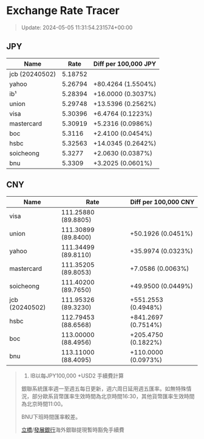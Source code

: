 # Exchange Rate Tracer

> Update: 2024-05-05 11:31:54.231574+00:00

## JPY

| Name           |    Rate | Diff per 100,000 JPY   |
|----------------|---------|------------------------|
| jcb (20240502) | 5.18752 |                        |
| yahoo          | 5.26794 | +80.4264 (1.5504%)     |
| ib¹            | 5.28394 | +16.0000 (0.3037%)     |
| union          | 5.29748 | +13.5396 (0.2562%)     |
| visa           | 5.30396 | +6.4764 (0.1223%)      |
| mastercard     | 5.30919 | +5.2316 (0.0986%)      |
| boc            | 5.3116  | +2.4100 (0.0454%)      |
| hsbc           | 5.32563 | +14.0345 (0.2642%)     |
| soicheong      | 5.3277  | +2.0630 (0.0387%)      |
| bnu            | 5.3309  | +3.2025 (0.0601%)      |

## CNY

| Name           | Rate                | Diff per 100,000 CNY   |
|----------------|---------------------|------------------------|
| visa           | 111.25880	(89.8805) |                        |
| union          | 111.30899	(89.8400) | +50.1926 (0.0451%)     |
| yahoo          | 111.34499	(89.8110) | +35.9974 (0.0323%)     |
| mastercard     | 111.35205	(89.8053) | +7.0586 (0.0063%)      |
| soicheong      | 111.40200	(89.7650) | +49.9500 (0.0449%)     |
| jcb (20240502) | 111.95326	(89.3230) | +551.2553 (0.4948%)    |
| hsbc           | 112.79453	(88.6568) | +841.2697 (0.7514%)    |
| boc            | 113.00000	(88.4956) | +205.4750 (0.1822%)    |
| bnu            | 113.11000	(88.4095) | +110.0000 (0.0973%)    |


> 1. IB以每JPY100,000 +USD2 手續費計算
>
> 銀聯系統匯率週一至週五每日更新，週六周日延用週五匯率。如無特殊情況，部分歐系貨幣匯率生效時間為北京時間16:30，其他貨幣匯率生效時間為北京時間11:00。
>
> BNU下班時間匯率較差。
>
> [立橋](https://www.wlbank.com.mo/uploads/ueditor/file/20181211/1544536513900230.pdf)/[發展銀行](https://www.mdb.com.mo/Service_Charges_20230728.pdf)海外銀聯提現暫時豁免手續費

